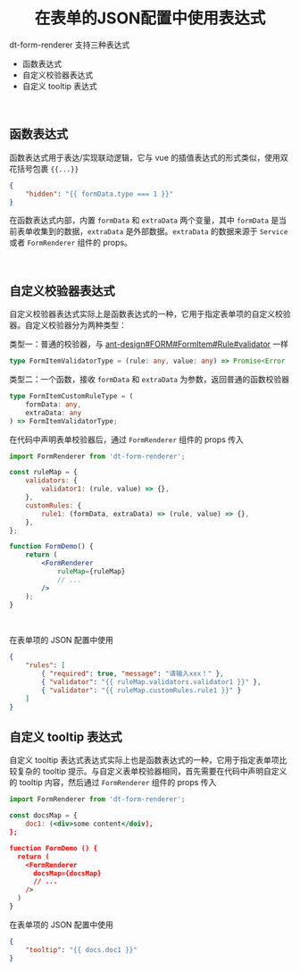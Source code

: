 <h1 align='center'> 在表单的JSON配置中使用表达式 </h1>
dt-form-renderer 支持三种表达式

-   函数表达式
-   自定义校验器表达式
-   自定义 tooltip 表达式

<br/>

## 函数表达式

函数表达式用于表达/实现联动逻辑，它与 vue 的插值表达式的形式类似，使用双花括号包裹 `{{...}}`

```json
{
    "hidden": "{{ formData.type === 1 }}"
}
```

在函数表达式内部，内置 `formData` 和 `extraData` 两个变量，其中 `formData` 是当前表单收集到的数据，`extraData` 是外部数据。`extraData` 的数据来源于 `Service` 或者 `FormRenderer` 组件的 props。

<br/>

## 自定义校验器表达式

自定义校验器表达式实际上是函数表达式的一种，它用于指定表单项的自定义校验器。自定义校验器分为两种类型：

类型一：普通的校验器，与 [ant-design#FORM#FormItem#Rule#validator](https://ant.design/components/form-cn#rule) 一样

```typescript
type FormItemValidatorType = (rule: any, value: any) => Promise<Error | void>;
```

类型二：一个函数，接收 `formData` 和 `extraData` 为参数，返回普通的函数校验器

```typescript
type FormItemCustomRuleType = (
    formData: any,
    extraData: any
) => FormItemValidatorType;
```

在代码中声明表单校验器后，通过 `FormRenderer` 组件的 props 传入

```jsx
import FormRenderer from 'dt-form-renderer';

const ruleMap = {
    validators: {
        validator1: (rule, value) => {},
    },
    customRules: {
        rule1: (formData, extraData) => (rule, value) => {},
    },
};

function FormDemo() {
    return (
        <FormRenderer
            ruleMap={ruleMap}
            // ...
        />
    );
}
```

<br/>

在表单项的 JSON 配置中使用

```json
{
    "rules": [
        { "required": true, "message": "请输入xxx！" },
        { "validator": "{{ ruleMap.validators.validator1 }}" },
        { "validator": "{{ ruleMap.customRules.rule1 }}" }
    ]
}
```

## 自定义 tooltip 表达式

自定义 tooltip 表达式表达式实际上也是函数表达式的一种，它用于指定表单项比较复杂的 tooltip 提示。与自定义表单校验器相同，首先需要在代码中声明自定义的 tooltip 内容，然后通过 `FormRenderer` 组件的 props 传入

```jsx
import FormRenderer from 'dt-form-renderer';

const docsMap = {
    doc1: (<div>some content</doiv),
};

function FormDemo () {
  return (
    <FormRenderer
      docsMap={docsMap}
      // ...
    />
  )
}
```

在表单项的 JSON 配置中使用

```json
{
    "tooltip": "{{ docs.doc1 }}"
}
```
